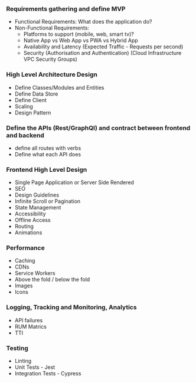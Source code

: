 ### Requirements gathering and define MVP
  - Functional Requirements: What does the application do?
  - Non-Functional Requirements:
    - Platforms to support (mobile, web, smart tv)?
    - Native App vs Web App vs PWA vs Hybrid App
    - Availability and Latency (Expected Traffic - Requests per second)
    - Security (Authorisation and Authentication) (Cloud Infrastructure VPC Security Groups)
### High Level Architecture Design
  - Define Classes/Modules and Entities
  - Define Data Store
  - Define Client
  - Scaling
  - Design Pattern
### Define the APIs (Rest/GraphQl) and contract between frontend and backend
  - define all routes with verbs
  - Define what each API does
### Frontend High Level Design
  - Single Page Application or Server Side Rendered
  - SEO
  - Design Guidelines
  - Infinite Scroll or Pagination
  - State Management
  - Accessibility
  - Offline Access
  - Routing
  - Animations
### Performance 
  - Caching
  - CDNs
  - Service Workers
  - Above the fold / below the fold
  - Images
  - Icons
### Logging, Tracking and Monitoring, Analytics
  - API failures
  - RUM Matrics
  - TTI
### Testing
  - Linting
  - Unit Tests - Jest
  - Integration Tests - Cypress
